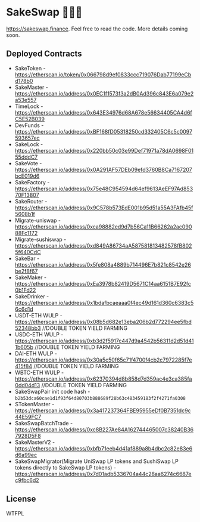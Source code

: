 # SakeSwap 🍶🍶🍶

https://sakeswap.finance. Feel free to read the code. More details coming soon.

## Deployed Contracts

- SakeToken - https://etherscan.io/token/0x066798d9ef0833ccc719076Dab77199eCbd178b0
- SakeMaster - https://etherscan.io/address/0x0EC1f1573f3a2dB0Ad396c843E6a079e2a53e557
- TimeLock - https://etherscan.io/address/0x643E34976d68A678e56634405CA4d6fC5E52B039
- DevFunds - https://etherscan.io/address/0xBF168fD05318250cd332405C6c5c0097593657ec
- SakeLock - https://etherscan.io/address/0x220bb50c03e99Def71971a78dA0698F0155dddC7
- SakeVote - https://etherscan.io/address/0x0A291AF57DEb09efd3760B8Ca7167207bcE019d6
- SakeFactory - https://etherscan.io/address/0x75e48C954594d64ef9613AeEF97Ad85370F13807
- SakeRouter - https://etherscan.io/address/0x9C578b573EdE001b95d51a55A3FAfb45f5608b1f
- Migrate-uniswap - https://etherscan.io/address/0xca98882ed9d7b56Ca11B66262a2ac09088Fc1172
- Migrate-sushiswap - https://etherscan.io/address/0xd849A86734aA587581813482578fB8025f640CdC
- SakeBar - https://etherscan.io/address/0x5fe808a4889b714496E7b821c8542e26be2f8f67
- SakeMaker - https://etherscan.io/address/0xEa3978b82419D5671C14aa6151B7E92fc0b1Fd22
- SakeDrinker - https://etherscan.io/address/0x1bdafbcaeaaa0f4ec49d161d360c6383c56c6d1d
- USDT-ETH WULP - https://etherscan.io/address/0x08b5d682e13eba206b2d772294ee5fbd52348bb3   //DOUBLE TOKEN YIELD FARMING
- USDC-ETH WULP - https://etherscan.io/address/0xb3d2f5917c447d9a4542b56311d2d51d411b605b   //DOUBLE TOKEN YIELD FARMING
- DAI-ETH WULP - https://etherscan.io/address/0x30a5c50f65c71f4700f4cb2c7972285f7e415f84    //DOUBLE TOKEN YIELD FARMING
- WBTC-ETH WULP - https://etherscan.io/address/0x62370394d8b858d7d359ac4e3ca385fa0dd04d13   //DOUBLE TOKEN YIELD FARMING
- SakeSwapPair init code hash - `b2b53dca60cae1d1f93f64d80703b888689f28b63c483459183f2f4271fa0308`
- STokenMaster - https://etherscan.io/address/0x3a417237364FBE95955eDf0B7351dc9c44E59FC7
- SakeSwapBatchTrade - https://etherscan.io/address/0xc8B227Ae84A162744465007c38240B367928D5F8
- SakeMasterV2 - https://etherscan.io/address/0xbfb71eeb4d41af889a8b4dbc2c82e83e6d6a99ec
- SakeSwapMigrator(Migrate UniSwap LP tokens and SushiSwap LP tokens directly to SakeSwap LP tokens) - https://etherscan.io/address/0x7d01adb5336704a44c28aa6274c6687ec9fbc6d2   

## License

WTFPL
